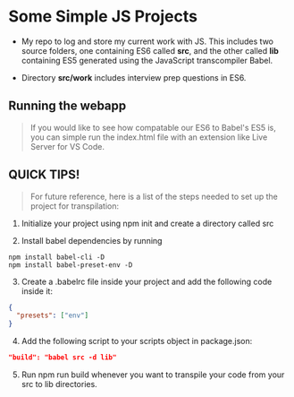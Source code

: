 # Some Simple JS Projects
- My repo to log and store my current work with JS. This includes two source folders, one containing ES6 called __src__, and the other called __lib__ containing ES5 generated using the JavaScript transcompiler Babel.

- Directory __src/work__ includes interview prep questions in ES6.
 

## Running the webapp
>If you would like to see how compatable our ES6 to Babel's ES5 is, you can simple run the index.html file with an extension like Live Server for VS Code.


## QUICK TIPS!
>For future reference, here is a list of the steps needed to set up the project for transpilation:

1. Initialize your project using npm init and create a directory called src

2. Install babel dependencies by running

```
npm install babel-cli -D
npm install babel-preset-env -D
```

3. Create a .babelrc file inside your project and add the following code inside it:

```json
{
  "presets": ["env"]
}
```

4. Add the following script to your scripts object in package.json:

```json
"build": "babel src -d lib"
```

5. Run npm run build whenever you want to transpile your code from your src to lib directories.
